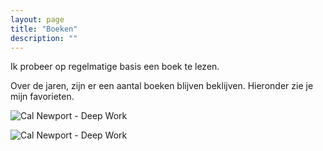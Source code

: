 ```yaml
---
layout: page
title: "Boeken"
description: ""
---
```


Ik probeer op regelmatige basis een boek te lezen.

Over de jaren, zijn er een aantal boeken blijven beklijven. Hieronder zie je mijn favorieten. 

![Cal Newport - Deep Work](http://ecx.images-amazon.com/images/I/51HsuPnTbrL._SY344_BO1,204,203,200_.jpg "Deep Work")

![Cal Newport - Deep Work](http://ecx.images-amazon.com/images/I/51HsuPnTbrL._SY344_BO1,204,203,200_.jpg "Deep Work")


